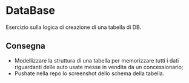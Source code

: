 # DataBase
Esercizio sulla logica di creazione di una tabella di DB.
## Consegna
- Modellizzare la struttura di una tabella per memorizzare tutti i dati riguardanti delle auto usate messe in vendita da un concessionario;
- Pushate nella repo lo screenshot dello schema della tabella.